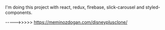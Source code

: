 I'm doing this project with react, redux, firebase, slick-carousel and styled-components.

----->>>>> https://meminozdogan.com/disneyplusclone/
